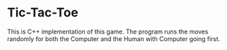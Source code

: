 # Tic-Tac-Toe

This is C++ implementation of this game. The program runs the moves randomly for both the Computer and the Human with Computer going first.
